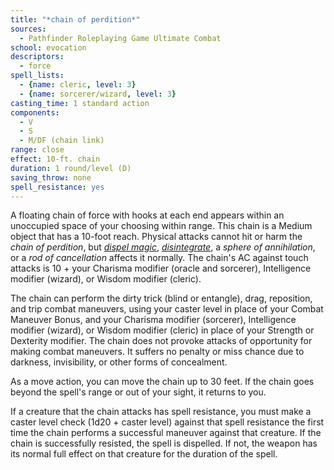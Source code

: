 ```yaml
---
title: "*chain of perdition*"
sources:
  - Pathfinder Roleplaying Game Ultimate Combat
school: evocation
descriptors:
  - force
spell_lists:
  - {name: cleric, level: 3}
  - {name: sorcerer/wizard, level: 3}
casting_time: 1 standard action
components:
  - V
  - S
  - M/DF (chain link)
range: close
effect: 10-ft. chain
duration: 1 round/level (D)
saving_throw: none
spell_resistance: yes
---
```


A floating chain of force with hooks at each end appears within an unoccupied space of your choosing within range. This chain is a Medium object that has a 10-foot reach. Physical attacks cannot hit or harm the *chain of perdition*, but [*dispel magic*](/spells/dispel-magic/), [*disintegrate*](/spells/disintegrate/), a *sphere of annihilation*, or a *rod of cancellation* affects it normally. The chain's AC against touch attacks is 10 + your Charisma modifier (oracle and sorcerer), Intelligence modifier (wizard), or Wisdom modifier (cleric).

The chain can perform the dirty trick (blind or entangle), drag, reposition, and trip combat maneuvers, using your caster level in place of your Combat Maneuver Bonus, and your Charisma modifier (sorcerer), Intelligence modifier (wizard), or Wisdom modifier (cleric) in place of your Strength or Dexterity modifier. The chain does not provoke attacks of opportunity for making combat maneuvers. It suffers no penalty or miss chance due to darkness, invisibility, or other forms of concealment.

As a move action, you can move the chain up to 30 feet. If the chain goes beyond the spell's range or out of your sight, it returns to you.

If a creature that the chain attacks has spell resistance, you must make a caster level check (1d20 + caster level) against that spell resistance the first time the chain performs a successful maneuver against that creature. If the chain is successfully resisted, the spell is dispelled. If not, the weapon has its normal full effect on that creature for the duration of the spell.

